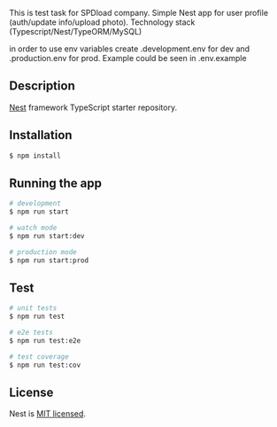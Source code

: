 This is test task for SPDload company. Simple Nest app for user profile (auth/update info/upload photo). Technology stack (Typescript/Nest/TypeORM/MySQL)

in order to use env variables create .development.env for dev and .production.env for prod. Example could be seen in .env.example


## Description

[Nest](https://github.com/nestjs/nest) framework TypeScript starter repository.

## Installation

```bash
$ npm install
```

## Running the app

```bash
# development
$ npm run start

# watch mode
$ npm run start:dev

# production mode
$ npm run start:prod
```

## Test

```bash
# unit tests
$ npm run test

# e2e tests
$ npm run test:e2e

# test coverage
$ npm run test:cov
```

## License

Nest is [MIT licensed](LICENSE).
